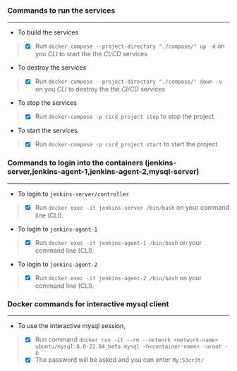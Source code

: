 
### Commands to run the services ###
------------------------------------
- To build the services
> - [x] Run `docker compose --project-directory "./compose/" up -d` on you *CLI* to start the the *CI/CD* services
- To destroy the services
> - [x] Run `docker compose --project-directory "./compose/" down -v` on you *CLI* to destroy the the *CI/CD* services
- To stop the services
> - [x] Run `docker-compose -p cicd_project stop` to stop the project.
- To start the services
> - [x] Run `docker-compose -p cicd_project start` to start the project.

### Commands to login into the containers (jenkins-server,jenkins-agent-1,jenkins-agent-2,mysql-server) ###
-----------------------------------------------------------------------------------------------------------
- To login to `jenkins-server/controller` 
> - [x] Run `docker exec -it jenkins-server /bin/bash` on your command line (CLI).
- To login to `jenkins-agent-1` 
> - [x] Run `docker exec -it jenkins-agent-1 /bin/bash` on your command line (CLI).
- To login to `jenkins-agent-2` 
> - [x] Run `docker exec -it jenkins-agent-2 /bin/bash` on your command line (CLI).

### Docker commands for interactive mysql client ###
----------------------------------------------------
- To use the interactive mysql session,
> - [x] Run command `docker run -it --rm --network <network-name> ubuntu/mysql:8.0-22.04_beta mysql -h<container-name> -uroot -p`
> - [x] The password will be asked and you can enter `My:S3cr3t/`